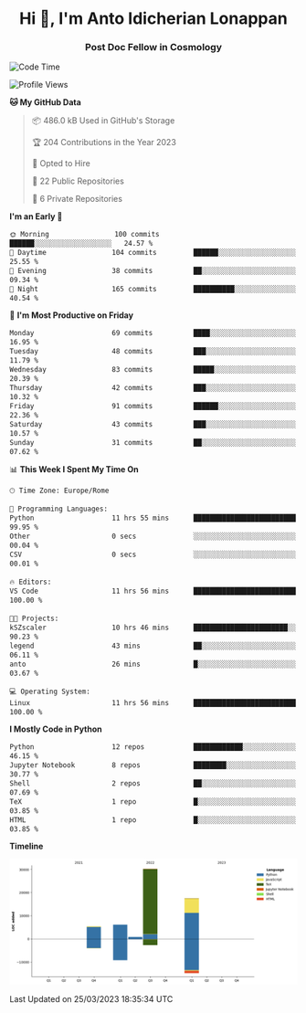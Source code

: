 
<h1 align="center">Hi 👋, I'm Anto Idicherian Lonappan</h1>
<h3 align="center">Post Doc Fellow in Cosmology</h3>

<!--START_SECTION:waka-->
![Code Time](http://img.shields.io/badge/Code%20Time-224%20hrs%2036%20mins-blue)

![Profile Views](http://img.shields.io/badge/Profile%20Views-1-blue)

**🐱 My GitHub Data** 

> 📦 486.0 kB Used in GitHub's Storage 
 > 
> 🏆 204 Contributions in the Year 2023
 > 
> 💼 Opted to Hire
 > 
> 📜 22 Public Repositories 
 > 
> 🔑 6 Private Repositories 
 > 
**I'm an Early 🐤** 

```text
🌞 Morning                100 commits         ██████░░░░░░░░░░░░░░░░░░░   24.57 % 
🌆 Daytime                104 commits         ██████░░░░░░░░░░░░░░░░░░░   25.55 % 
🌃 Evening                38 commits          ██░░░░░░░░░░░░░░░░░░░░░░░   09.34 % 
🌙 Night                  165 commits         ██████████░░░░░░░░░░░░░░░   40.54 % 
```
📅 **I'm Most Productive on Friday** 

```text
Monday                   69 commits          ████░░░░░░░░░░░░░░░░░░░░░   16.95 % 
Tuesday                  48 commits          ███░░░░░░░░░░░░░░░░░░░░░░   11.79 % 
Wednesday                83 commits          █████░░░░░░░░░░░░░░░░░░░░   20.39 % 
Thursday                 42 commits          ███░░░░░░░░░░░░░░░░░░░░░░   10.32 % 
Friday                   91 commits          ██████░░░░░░░░░░░░░░░░░░░   22.36 % 
Saturday                 43 commits          ███░░░░░░░░░░░░░░░░░░░░░░   10.57 % 
Sunday                   31 commits          ██░░░░░░░░░░░░░░░░░░░░░░░   07.62 % 
```


📊 **This Week I Spent My Time On** 

```text
🕑︎ Time Zone: Europe/Rome

💬 Programming Languages: 
Python                   11 hrs 55 mins      █████████████████████████   99.95 % 
Other                    0 secs              ░░░░░░░░░░░░░░░░░░░░░░░░░   00.04 % 
CSV                      0 secs              ░░░░░░░░░░░░░░░░░░░░░░░░░   00.01 % 

🔥 Editors: 
VS Code                  11 hrs 56 mins      █████████████████████████   100.00 % 

🐱‍💻 Projects: 
kSZscaler                10 hrs 46 mins      ███████████████████████░░   90.23 % 
legend                   43 mins             ██░░░░░░░░░░░░░░░░░░░░░░░   06.11 % 
anto                     26 mins             █░░░░░░░░░░░░░░░░░░░░░░░░   03.67 % 

💻 Operating System: 
Linux                    11 hrs 56 mins      █████████████████████████   100.00 % 
```

**I Mostly Code in Python** 

```text
Python                   12 repos            ████████████░░░░░░░░░░░░░   46.15 % 
Jupyter Notebook         8 repos             ████████░░░░░░░░░░░░░░░░░   30.77 % 
Shell                    2 repos             ██░░░░░░░░░░░░░░░░░░░░░░░   07.69 % 
TeX                      1 repo              █░░░░░░░░░░░░░░░░░░░░░░░░   03.85 % 
HTML                     1 repo              █░░░░░░░░░░░░░░░░░░░░░░░░   03.85 % 
```



**Timeline**

![Lines of Code chart](https://raw.githubusercontent.com/antolonappan/antolonappan/main/assets/bar_graph.png)


 Last Updated on 25/03/2023 18:35:34 UTC
<!--END_SECTION:waka-->
